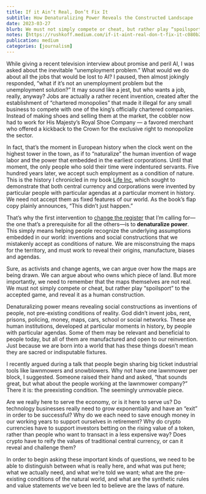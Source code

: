 ```yaml
---
title: If it Ain’t Real, Don’t Fix It
subtitle: How Denaturalizing Power Reveals the Constructed Landscape
date: 2023-03-27
blurb: We must not simply compete or cheat, but rather play “spoilsport” to the accepted game, and reveal it as a human construction.
notes: [https://rushkoff.medium.com/if-it-aint-real-don-t-fix-it-c080b27f82c5](https://rushkoff.medium.com/if-it-aint-real-don-t-fix-it-c080b27f82c5 "https://rushkoff.medium.com/if-it-aint-real-don-t-fix-it-c080b27f82c5")
publication: medium
categories: [journalism]
---
```


While giving a recent television interview about promise and peril AI, I was asked about the inevitable “unemployment problem.” What would we do about all the jobs that would be lost to AI? I paused, then almost jokingly responded, “what if it’s not an unemployment problem but the unemployment solution?” It may sound like a jest, but who wants a job, really, anyway? Jobs are actually a rather recent invention, created after the establishment of “chartered monopolies” that made it illegal for any small business to compete with one of the king’s officially chartered companies. Instead of making shoes and selling them at the market, the cobbler now had to work for His Majesty’s Royal Shoe Company — a favored merchant who offered a kickback to the Crown for the exclusive right to monopolize the sector.

In fact, that’s the moment in European history when the clock went on the highest tower in the town, as if to “naturalize” the human invention of wage labor and the power that embedded in the earliest corporations. Until that moment, the only people who sold their time were indentured servants. Five hundred years later, we accept such employment as a condition of nature. This is the history I chronicled in my book [Life Inc](https://rushkoff.com/books/life-inc/), which sought to demonstrate that both central currency and corporations were invented by particular people with particular agendas at a particular moment in history. We need not accept them as fixed features of our world. As the book’s flap copy plainly announces, “This didn’t just happen.”

That’s why the first intervention to [change the register](https://rushkoff.medium.com/dont-get-people-to-do-anything-9d59a1cf29a0) that I’m calling for—the one that’s a prerequisite for all the others—is to **denaturalize power**. This simply means helping people recognize the underlying assumptions embedded in our world: inventions and social constructions that we mistakenly accept as conditions of nature. We are misconstruing the maps for the territory, and must work to reveal their origins, manufacture, biases and agendas.

Sure, as activists and change agents, we can argue over how the maps are being drawn. We can argue about who owns which piece of land. But more importantly, we need to remember that the maps themselves are not real. We must not simply compete or cheat, but rather play “spoilsport” to the accepted game, and reveal it as a human construction.

Denaturalizing power means revealing social constructions as inventions of people, not pre-existing conditions of reality. God didn’t invent jobs, rent, prisons, policing, money, maps, cars, school or social networks. These are human institutions, developed at particular moments in history, by people with particular agendas. Some of them may be relevant and beneficial to people today, but all of them are manufactured and open to our reinvention. Just because we are born into a world that has these things doesn’t mean they are sacred or indisputable fixtures.

I recently argued during a talk that people begin sharing big ticket industrial tools like lawnmowers and snowblowers. Why not have one lawnmower per block, I suggested. Someone raised their hand and asked, “that sounds great, but what about the people working at the lawnmower company?” There it is: the preexisting condition. The seemingly unmovable piece.

Are we really here to serve the economy, or is it here to serve us? Do technology businesses really need to grow exponentially and have an “exit” in order to be successful? Why do we each need to save enough money in our working years to support ourselves in retirement? Why do crypto currencies have to support investors betting on the rising value of a token, rather than people who want to transact in a less expensive way? Does crypto have to reify the values of traditional central currency, or can it reveal and challenge them?

In order to begin asking these important kinds of questions, we need to be able to distinguish between what is really here, and what was put here; what we actually need, and what we’re told we want; what are the pre-existing conditions of the natural world, and what are the synthetic rules and value statements we’ve been led to believe are the laws of nature.


